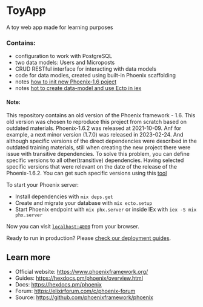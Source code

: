 # ToyApp

A toy web app made for learning purposes


### Contains:

- configuration to work with PostgreSQL
- two data models: Users and Microposts
- CRUD RESTful interface for interacting with data models
- code for data modles, created using built-in Phoenix scaffolding
- notes [how to init new Phoenix-1.6 poject](./doc/00-init-project.md)
- notes [hot to create data-model and use Ecto in iex](./doc/01-data-model.md)


#### Note:

This repository contains an old version of the Phoenix framework - 1.6.
This old version was chosen to reproduce this project from scratch based on
outdated materials. Phoenix-1.6.2 was released at 2021-10-09. Anf for example,
a next minor version (1.7.0) was released in 2023-02-24. And although specific
versions of the direct dependencies were described in the outdated training
materials, still when creating the new project there were issue with transitive
dependencies.
To solve this problem, you can define specific versions to all other(transitive)
dependencies. Having selected specific versions that were relevant on the date
of the release of the Phoenix-1.6.2.
You can get such specific versions using this [tool](https://github.com/edmtsky/fix_mix_lock)


To start your Phoenix server:

  * Install dependencies with `mix deps.get`
  * Create and migrate your database with `mix ecto.setup`
  * Start Phoenix endpoint with `mix phx.server` or inside IEx with `iex -S mix phx.server`

Now you can visit [`localhost:4000`](http://localhost:4000) from your browser.

Ready to run in production? Please [check our deployment guides](https://hexdocs.pm/phoenix/deployment.html).

## Learn more

  * Official website: https://www.phoenixframework.org/
  * Guides: https://hexdocs.pm/phoenix/overview.html
  * Docs: https://hexdocs.pm/phoenix
  * Forum: https://elixirforum.com/c/phoenix-forum
  * Source: https://github.com/phoenixframework/phoenix

